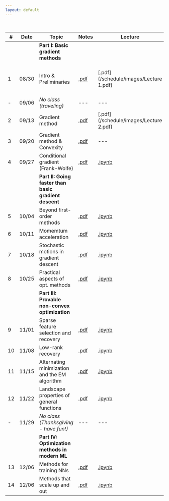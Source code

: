 ```yaml
---
layout: default
---
```


&nbsp;


| # | Date  | Topic  | Notes | Lecture | Notebook  |
|-|-|-|-|-|-|
| | | **Part I: Basic gradient methods** | | | |
| 1 | 08/30 | Intro & Preliminaries  | [.pdf](/schedule/images/chapter1.pdf) | [.pdf](/schedule/images/Lecture 1.pdf) | [.ipynb](/schedule/images/Chapter 1a.ipynb) [.ipynb](/schedule/images/Chapter 1b.ipynb)
| - | 09/06 | *No class (traveling)* | ---  | ---  | --- |
| 2 | 09/13 | Gradient method | [.pdf](/schedule/images/chapter2.pdf)  | [.pdf](/schedule/images/Lecture 2.pdf) | [.ipynb](/schedule/images/Chapter 2.ipynb) |
| 3 | 09/20 | Gradient method & Convexity | [.pdf]()  | --- | --- |
| 4 | 09/27 | Conditional gradient (Frank-Wolfe) | [.pdf]()  | [.ipynb]()  | --- |
| | | **Part II: Going faster than basic gradient descent** | | | |
| 5 | 10/04 | Beyond first-order methods | [.pdf]()  | [.ipynb]()  | --- |
| 6 | 10/11 | Momemtum acceleration | [.pdf]()  | [.ipynb]()  | --- |
| 7 | 10/18 | Stochastic motions in gradient descent | [.pdf]()  | [.ipynb]()  | --- |
| 8 | 10/25 | Practical aspects of opt. methods | [.pdf]()  | [.ipynb]()  | --- |
| | | **Part III: Provable non-convex optimization** | | | |
| 9 | 11/01 | Sparse feature selection and recovery | [.pdf]()  | [.ipynb]()  | --- |
| 10 | 11/08 | Low-rank recovery | [.pdf]()  | [.ipynb]()  | --- |
| 11 | 11/15 | Alternating minimization and the EM algorithm | [.pdf]()  | [.ipynb]()  | --- |
| 12 | 11/22 | Landscape properties of general functions | [.pdf]()  | [.ipynb]()  | --- |
| - | 11/29 | *No class (Thanksgiving - have fun!)* | ---  | ---  | --- |
| | | **Part IV: Optimization methods in modern ML** | | | |
| 13 | 12/06 | Methods for training NNs  | [.pdf]()  | [.ipynb]()  | --- |
| 14 | 12/06 | Methods that scale up and out | [.pdf]()  | [.ipynb]()  | --- |


